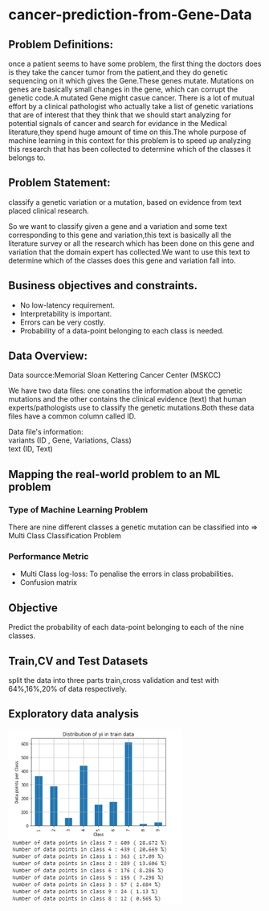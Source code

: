 # cancer-prediction-from-Gene-Data

## Problem Definitions:
 
once a patient seems to have some problem, the first thing the doctors does is they take the cancer tumor from the patient,and they do genetic sequencing on it which gives the Gene.These genes mutate. Mutations on genes are basically small changes in the gene, which can corrupt the genetic code.A mutated Gene might casue cancer. There is a lot of mutual effort by a clinical pathologist who actually take a list of genetic variations that are of interest that they think that we should start analyzing for potential signals of cancer and search for evidance in the Medical literature,they spend huge amount of time on this.The whole purpose of machine learning in this context for this problem is to speed up analyzing this research that has been collected to determine which of the classes it belongs to.
 
 
 ## Problem Statement: 
 
classify a genetic variation or a mutation, based on evidence from text placed clinical research.
 
So we want to classify given a gene and a variation and some text corresponding to this gene and variation,this text is basically all the literature survey or all the research which has been done on this gene and variation that the domain expert has collected.We want to use this text to determine which of the classes does this gene and variation fall into. 

## Business objectives and constraints.

 - No low-latency requirement. <br/>
 - Interpretability is important. <br/>
 - Errors can be very costly.<br/>
 - Probability of a data-point belonging to each class is needed.<br/>
  
## Data Overview:

Data sourcce:Memorial Sloan Kettering Cancer Center (MSKCC)

We have two data files: one conatins the information about the genetic mutations and the other contains the clinical evidence (text) that human experts/pathologists use to classify the genetic mutations.Both these data files have a common column called ID.

Data file's information: <br/>
variants (ID , Gene, Variations, Class) <br/>
text (ID, Text) <br/>

## Mapping the real-world problem to an ML problem

### Type of Machine Learning Problem

There are nine different classes a genetic mutation can be classified into => Multi Class Classification Problem

### Performance Metric

- Multi Class log-loss: To penalise the errors in class probabilities.
- Confusion matrix

## Objective
Predict the probability of each data-point belonging to each of the nine classes.

## Train,CV and Test Datasets

split the data into three parts train,cross validation and test with 64%,16%,20% of data respectively.


## Exploratory data analysis

![](Images/distribution_of_Y_in_TraindatA.png)


